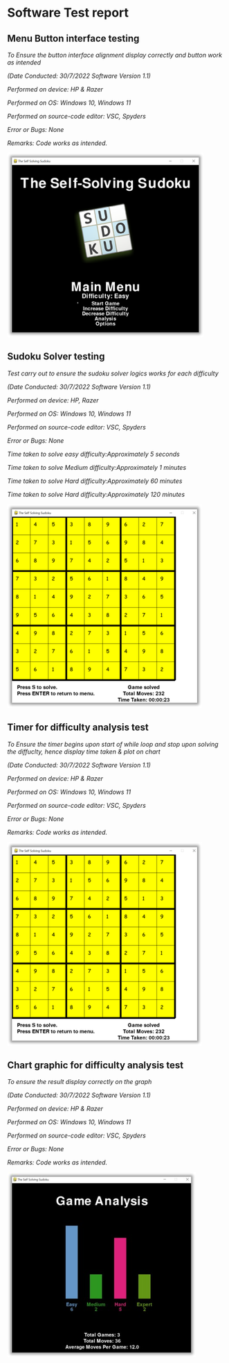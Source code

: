 # Software Test report  



## Menu Button interface testing

*To Ensure the button interface alignment display correctly and button work as intended*

*(Date Conducted: 30/7/2022 Software Version 1.1)*

*Performed on device: HP & Razer*

*Performed on OS: Windows 10, Windows 11*

*Performed on source-code editor: VSC, Spyders*

*Error or Bugs: None*

*Remarks: Code works as intended.*

<img src="screen2.png" alt="Menu">




## Sudoku Solver testing

*Test carry out to ensure the sudoku solver logics works for each difficulty*

*(Date Conducted: 30/7/2022 Software Version 1.1)*

*Performed on device: HP, Razer*

*Performed on OS: Windows 10, Windows 11*

*Performed on source-code editor: VSC, Spyders*

*Error or Bugs: None*

*Time taken to solve easy difficulty:Approximately 5 seconds*

*Time taken to solve Medium difficulty:Approximately 1 minutes*

*Time taken to solve Hard difficulty:Approximately 60 minutes*

*Time taken to solve Hard difficulty:Approximately 120 minutes*

<img src="solver.png" alt="chart">


## Timer for difficulty analysis test

*To Ensure the timer begins upon start of while loop and stop upon solving the diffuclty, hence display time taken & plot on chart*

*(Date Conducted: 30/7/2022 Software Version 1.1)*

*Performed on device: HP & Razer*

*Performed on OS: Windows 10, Windows 11*

*Performed on source-code editor: VSC, Spyders*

*Error or Bugs: None*

*Remarks: Code works as intended.*

<img src="timer.jpg" alt="timer">



## Chart graphic for difficulty analysis test

*To ensure the result display correctly on the graph*

*(Date Conducted: 30/7/2022 Software Version 1.1)*

*Performed on device: HP & Razer*

*Performed on OS: Windows 10, Windows 11*

*Performed on source-code editor: VSC, Spyders*

*Error or Bugs: None*

*Remarks: Code works as intended.*


<img src="chart.jpg" alt="chart">